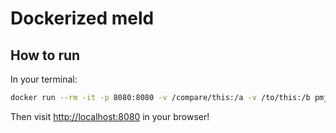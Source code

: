 # Dockerized meld

## How to run

In your terminal:

```sh
docker run --rm -it -p 8080:8080 -v /compare/this:/a -v /to/this:/b pmjohann/meld
```

Then visit [http://localhost:8080](http://localhost:8080) in your browser!
